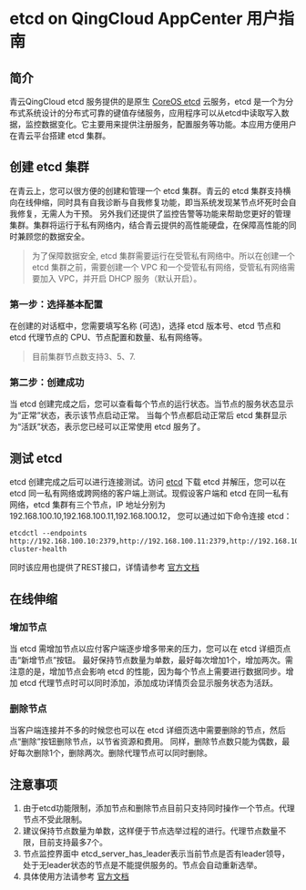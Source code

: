 # etcd on QingCloud AppCenter 用户指南

## 简介

青云QingCloud etcd 服务提供的是原生 [CoreOS etcd](https://coreos.com/etcd/) 云服务，etcd 是一个为分布式系统设计的分布式可靠的键值存储服务，应用程序可以从etcd中读取写入数据，监控数据变化。它主要用来提供注册服务，配置服务等功能。本应用方便用户在青云平台搭建 etcd 集群。

## 创建 etcd 集群

在青云上，您可以很方便的创建和管理一个 etcd 集群。青云的 etcd 集群支持横向在线伸缩，同时具有自我诊断与自我修复功能，即当系统发现某节点坏死时会自我修复，无需人为干预。 另外我们还提供了监控告警等功能来帮助您更好的管理集群。集群将运行于私有网络内，结合青云提供的高性能硬盘，在保障高性能的同时兼顾您的数据安全。

> 为了保障数据安全, etcd 集群需要运行在受管私有网络中。所以在创建一个 etcd 集群之前，需要创建一个 VPC 和一个受管私有网络，受管私有网络需要加入 VPC，并开启 DHCP 服务（默认开启）。

### 第一步：选择基本配置

在创建的对话框中，您需要填写名称 (可选)，选择 etcd 版本号、etcd 节点和 etcd 代理节点的 CPU、节点配置和数量、私有网络等。
> 目前集群节点数支持3、5、7.

### 第二步：创建成功

当 etcd 创建完成之后，您可以查看每个节点的运行状态。当节点的服务状态显示为“正常”状态，表示该节点启动正常。 当每个节点都启动正常后 etcd 集群显示为“活跃”状态，表示您已经可以正常使用 etcd 服务了。


## 测试 etcd

etcd 创建完成之后可以进行连接测试。访问 [etcd](https://github.com/coreos/etcd/releases/tag/v3.1.0) 下载 etcd 并解压，您可以在 etcd 同一私有网络或跨网络的客户端上测试。现假设客户端和 etcd 在同一私有网络，etcd 集群有三个节点，IP 地址分别为192.168.100.10,192.168.100.11,192.168.100.12， 您可以通过如下命令连接 etcd：

```shell
etcdctl --endpoints http://192.168.100.10:2379,http://192.168.100.11:2379,http://192.168.100.12:2379 cluster-health
```

同时该应用也提供了REST接口，详情请参考 [官方文档](https://coreos.com/etcd/docs/latest/getting-started-with-etcd.html#reading-and-writing-to-etcd)

## 在线伸缩

### 增加节点

当 etcd 需增加节点以应付客户端逐步增多带来的压力，您可以在 etcd 详细页点击“新增节点”按钮。 最好保持节点数量为单数，最好每次增加1个，增加两次。需注意的是，增加节点会影响 etcd 的性能，因为每个节点上需要进行数据同步。增加 etcd 代理节点时可以同时添加，添加成功详情页会显示服务状态为活跃。


### 删除节点

当客户端连接并不多的时候您也可以在 etcd 详细页选中需要删除的节点，然后点“删除”按钮删除节点，以节省资源和费用。 同样，删除节点数只能为偶数，最好每次删除1个，删除两次。删除代理节点可以同时删除。

## 注意事项

1. 由于etcd功能限制，添加节点和删除节点目前只支持同时操作一个节点。代理节点不受此限制。
1. 建议保持节点数量为单数，这样便于节点选举过程的进行。代理节点数量不限，目前支持最多7个。
1. 节点监控界面中 etcd_server_has_leader表示当前节点是否有leader领导，处于无leader状态的节点是不能提供服务的。节点会自动重新选举。
1. 具体使用方法请参考 [官方文档](https://coreos.com/etcd/)
